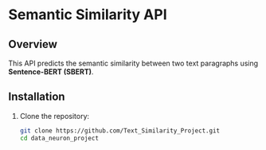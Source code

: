# Semantic Similarity API

## Overview
This API predicts the semantic similarity between two text paragraphs using **Sentence-BERT (SBERT)**.

## Installation
1. Clone the repository:
   ```sh
   git clone https://github.com/Text_Similarity_Project.git
   cd data_neuron_project
